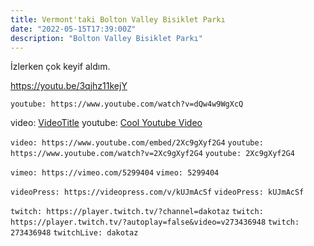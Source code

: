 ```yaml
---
title: Vermont'taki Bolton Valley Bisiklet Parkı
date: "2022-05-15T17:39:00Z"
description: "Bolton Valley Bisiklet Parkı"
---
```


İzlerken çok keyif aldım.


https://youtu.be/3qjhz11kejY

`youtube: https://www.youtube.com/watch?v=dQw4w9WgXcQ`

video: [VideoTitle](https://www.youtube.com/embed/2Xc9gXyf2G4) youtube: [Cool Youtube Video](https://www.youtube.com/watch?v=2Xc9gXyf2G4)

`video: https://www.youtube.com/embed/2Xc9gXyf2G4`
`youtube: https://www.youtube.com/watch?v=2Xc9gXyf2G4`
`youtube: 2Xc9gXyf2G4`

`vimeo: https://vimeo.com/5299404`
`vimeo: 5299404`

`videoPress: https://videopress.com/v/kUJmAcSf`
`videoPress: kUJmAcSf`

`twitch: https://player.twitch.tv/?channel=dakotaz`
`twitch: https://player.twitch.tv/?autoplay=false&video=v273436948`
`twitch: 273436948`
`twitchLive: dakotaz`